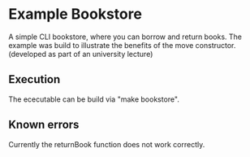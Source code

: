 # Example Bookstore

A simple CLI bookstore, where you can borrow and return books.
The example was build to illustrate the benefits of the move constructor.
(developed as part of an university lecture)

## Execution 

The ececutable can be build via "make bookstore".


## Known errors

Currently the returnBook function does not work correctly.

